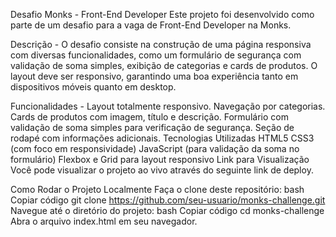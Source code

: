 Desafio Monks - Front-End Developer
Este projeto foi desenvolvido como parte de um desafio para a vaga de Front-End Developer na Monks.

Descrição -
O desafio consiste na construção de uma página responsiva com diversas funcionalidades, como um formulário de segurança com validação de soma simples, exibição de categorias e cards de produtos. O layout deve ser responsivo, garantindo uma boa experiência tanto em dispositivos móveis quanto em desktop.

Funcionalidades -
Layout totalmente responsivo.
Navegação por categorias.
Cards de produtos com imagem, título e descrição.
Formulário com validação de soma simples para verificação de segurança.
Seção de rodapé com informações adicionais.
Tecnologias Utilizadas
HTML5
CSS3 (com foco em responsividade)
JavaScript (para validação da soma no formulário)
Flexbox e Grid para layout responsivo
Link para Visualização
Você pode visualizar o projeto ao vivo através do seguinte link de deploy.

Como Rodar o Projeto Localmente
Faça o clone deste repositório:
bash
Copiar código
git clone https://github.com/seu-usuario/monks-challenge.git
Navegue até o diretório do projeto:
bash
Copiar código
cd monks-challenge
Abra o arquivo index.html em seu navegador.
